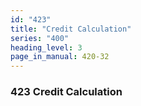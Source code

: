 ```yaml
---
id: "423"
title: "Credit Calculation"
series: "400"
heading_level: 3
page_in_manual: 420-32
---
```


### 423 Credit Calculation